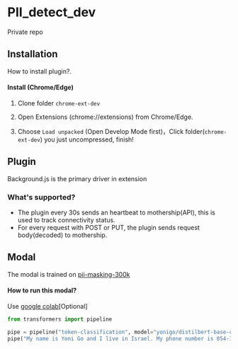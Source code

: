 # PII_detect_dev

Private repo

## Installation

How to install plugin?.

#### Install (Chrome/Edge)

1. Clone folder ```chrome-ext-dev```  

2. Open Extensions (chrome://extensions) from Chrome/Edge.

3. Choose `Load unpacked` (Open Develop Mode first)，Click folder(```chrome-ext-dev```) you just uncompressed, finish!


## Plugin

Background.js is the primary driver in extension

### What's supported?

- The plugin every 30s sends an heartbeat to mothership(API), this is used to track connectivity status.
- For every request with POST or PUT, the plugin sends request body(decoded) to mothership.


## Modal

The modal is trained on  [pii-masking-300k](https://huggingface.co/datasets/ai4privacy/pii-masking-300k/viewer/default/train?p=1776&row=177608)

#### How to run this modal?

Use [google colab](https://colab.research.google.com/)[Optional]
```python
from transformers import pipeline

pipe = pipeline("token-classification", model="yonigo/distilbert-base-cased-pii-en", aggregation_strategy="first")
pipe("My name is Yoni Go and I live in Israel. My phone number is 054-1234567 and aws id is 100023123123123123 and secrets is aadada")

```

